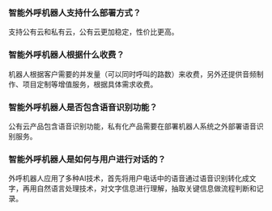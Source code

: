 ### 智能外呼机器人支持什么部署方式？ 

支持公有云和私有云，公有云更加稳定，性价比更高。 

### 智能外呼机器人根据什么收费？ 

机器人根据客户需要的并发量（可以同时呼叫的路数）来收费，另外还提供音频制作、项目定制等增值服务，根据具体需求收费。 

### 智能外呼机器人是否包含语音识别功能？ 

公有云产品包含语音识别功能，私有化产品需要在部署机器人系统之外部署语音识别服务。 

### 智能外呼机器人是如何与用户进行对话的？ 

外呼机器人应用了多种AI技术，首先将用户电话中的语音通过语音识别转化成文字，再用自然语言处理技术，对文字信息进行理解，抽取关键信息做流程判断和记录。

 